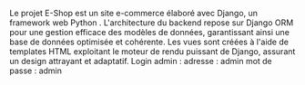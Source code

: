 Le projet E-Shop est un site e-commerce élaboré avec Django, un framework web Python .
L'architecture du backend repose sur Django ORM pour une gestion efficace des modèles de données, garantissant ainsi une base de données optimisée et cohérente. 
Les vues sont créées à l'aide de templates HTML exploitant le moteur de rendu puissant de Django, assurant un design attrayant et adaptatif. 
Login admin :
adresse : admin
mot de passe : admin

